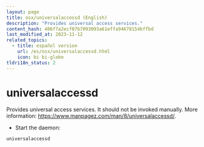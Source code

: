 ```yaml
---
layout: page
title: osx/universalaccessd (English)
description: "Provides universal access services."
content_hash: 406f7a2ecf07b7093093a61effa94678154bffbd
last_modified_at: 2023-11-12
related_topics:
  - title: español version
    url: /es/osx/universalaccessd.html
    icon: bi bi-globe
tldri18n_status: 2
---
```

# universalaccessd

Provides universal access services.
It should not be invoked manually.
More information: <https://www.manpagez.com/man/8/universalaccessd/>.

- Start the daemon:

`universalaccessd`

